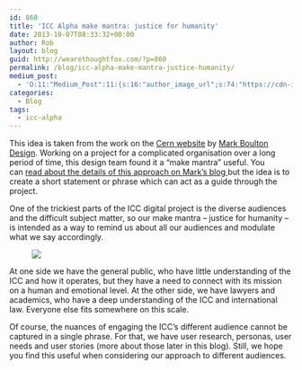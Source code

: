 ```yaml
---
id: 860
title: 'ICC Alpha make mantra: justice for humanity'
date: 2013-10-07T08:33:32+00:00
author: Rob
layout: blog
guid: http://wearethoughtfox.com/?p=860
permalink: /blog/icc-alpha-make-mantra-justice-humanity/
medium_post:
  - 'O:11:"Medium_Post":11:{s:16:"author_image_url";s:74:"https://cdn-images-1.medium.com/fit/c/200/200/1*dmbNkD5D-u45r44go_cf0g.png";s:10:"author_url";s:35:"https://medium.com/@wearethoughtfox";s:11:"byline_name";N;s:12:"byline_email";N;s:10:"cross_link";s:3:"yes";s:2:"id";s:12:"544fdc1d92cf";s:21:"follower_notification";s:3:"yes";s:7:"license";s:14:"cc-40-by-nc-nd";s:14:"publication_id";s:2:"-1";s:6:"status";s:5:"draft";s:3:"url";s:48:"https://medium.com/@wearethoughtfox/544fdc1d92cf";}'
categories:
  - Blog
tags:
  - icc-alpha
---
```

This idea is taken from the work on the [Cern website](http://home.web.cern.ch/) by [Mark Boulton Design](http://www.markboultondesign.com/). Working on a project for a complicated organisation over a long period of time, this design team found it a &#8220;make mantra&#8221; useful. You can [read about the details of this approach on Mark&#8217;s blog ](http://www.markboulton.co.uk/journal/a-new-make-mantra-a-statement-of-design-intent)but the idea is to create a short statement or phrase which can act as a guide through the project.

One of the trickiest parts of the ICC digital project is the diverse audiences and the difficult subject matter, so our make mantra &#8211; justice for humanity &#8211; is intended as a way to remind us about all our audiences and modulate what we say accordingly.<figure>

![](https://68.media.tumblr.com/68eff8f89173876157a364011220cb76/tumblr_inline_muaksmyJwA1qzcojx.jpg)</figure>

At one side we have the general public, who have little understanding of the ICC and how it operates, but they have a need to connect with its mission on a human and emotional level. At the other side, we have lawyers and academics, who have a deep understanding of the ICC and international law. Everyone else fits somewhere on this scale.

Of course, the nuances of engaging the ICC&#8217;s different audience cannot be captured in a single phrase. For that, we have user research, personas, user needs and user stories (more about those later in this blog). Still, we hope you find this useful when considering our approach to different audiences.
